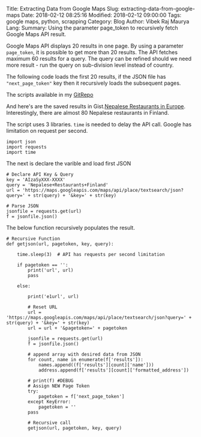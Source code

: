 Title: Extracting Data from Google Maps
Slug: extracting-data-from-google-maps
Date: 2018-02-12 08:25:16
Modified: 2018-02-12 09:00:00
Tags: google maps, python, scrapping
Category: Blog
Author: Vibek Raj Maurya
Lang: 
Summary: Using the parameter page_token to recursively fetch Google Maps API result.

Google Maps API displays 20 results in one page. By using a parameter ```page_token```, it is possible to get more than 20 results.  The API fetches maximum 60 results for a query. The query can be refined should we need more result - run the query on sub-division level instead of country.

The following code loads the first 20 results, if the JSON file has ```"next_page_token"``` key then it recursively loads the subsequent pages.

The scripts available in my [GitRepo](https://github.com/rvibek/Data-from-Google-Maps)

And here's are the saved results in Gist.[Nepalese Restaurants in Europe](https://gist.github.com/rvibek/e5aea8a9396ad10d5b8d42562c53cf08). Interestingly, there are almost 80 Nepalese restaurants in Finland. 

The script uses 3 libraries. ```time``` is needed to delay the API call. Google has limitation on request per second. 

```
import json
import requests
import time
```

The next is declare the varible and load first JSON
```
# Declare API Key & Query
key = 'AIzaSyXXX-XXXX'
query = 'Nepalese+Restaurants+Finland'
url = 'https://maps.googleapis.com/maps/api/place/textsearch/json?query=' + str(query) + '&key=' + str(key)

# Parse JSON
jsonfile = requests.get(url)
f = jsonfile.json()
```

The below function recursively populates the result.

```
# Recursive Function
def getjson(url, pagetoken, key, query):

    time.sleep(3)  # API has requests per second limitation

    if pagetoken == '':
        print('url', url)
        pass

    else:

        print('e1url', url)

        # Reset URL
        url = 'https://maps.googleapis.com/maps/api/place/textsearch/json?query=' + str(query) + '&key=' + str(key)
        url = url + '&pagetoken=' + pagetoken

        jsonfile = requests.get(url)
        f = jsonfile.json()

        # append array with desired data from JSON
        for count, name in enumerate(f['results']):
            names.append((f['results'][count]['name']))
            address.append(f['results'][count]['formatted_address'])

        # print(f) #DEBUG
        # Assign NEW Page Token
        try:
            pagetoken = f['next_page_token']
        except KeyError:
            pagetoken = ''
        pass

        # Recursive call
        getjson(url, pagetoken, key, query)
```

